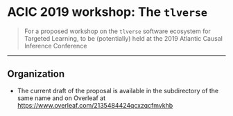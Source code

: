 # ACIC 2019 workshop: The `tlverse`

> For a proposed workshop on the `tlverse` software ecosystem for Targeted
> Learning, to be (potentially) held at the 2019 Atlantic Causal Inference
> Conference

---

## Organization

* The current draft of the proposal is available in the subdirectory of the same
  name and on Overleaf at https://www.overleaf.com/2135484424qcxzqcfmvkhb

